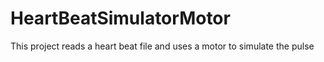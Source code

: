 # HeartBeatSimulatorMotor
This project reads a heart beat file and uses a motor to simulate the pulse
